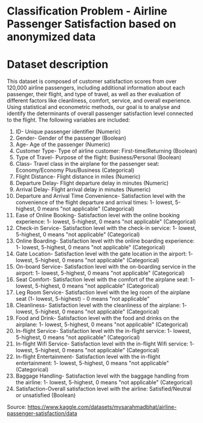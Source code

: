 # Classification Problem - Airline Passenger Satisfaction based on anonymized data

# Dataset description
This dataset is composed of customer satisfaction scores from over 120,000 airline passengers, including additional information about each passenger, their flight, and type of travel, as well as ther evaluation of different factors like cleanliness, comfort, service, and overall experience. Using statistical and econometric methods, our goal is to analyse and identify the determinants of overall passenger satisfaction level connected to the flight.
The following variables are included:

1) ID- Unique passenger identifier (Numeric)
2) Gender- Gender of the passenger (Boolean)
3) Age- Age of the passenger (Numeric)
4) Customer Type- Type of airline customer: First-time/Returning (Boolean)
5) Type of Travel- Purpose of the flight: Business/Personal (Boolean)
6) Class- Travel class in the airplane for the passenger seat: Economy/Economy Plus/Business (Categorical)
7) Flight Distance- Flight distance in miles (Numeric)
8) Departure Delay- Flight departure delay in minutes (Numeric)
9) Arrival Delay- Flight arrival delay in minutes (Numeric)
10) Departure and Arrival Time Convenience- Satisfaction level with the convenience of the flight departure and arrival times: 1- lowest, 5-highest, 0 means "not applicable" (Categorical)
11) Ease of Online Booking- Satisfaction level with the online booking experience: 1- lowest, 5-highest, 0 means "not applicable" (Categorical)
12) Check-in Service- Satisfaction level with the check-in service: 1- lowest, 5-highest, 0 means "not applicable" (Categorical)
13) Online Boarding- Satisfaction level with the online boarding experience: 1- lowest, 5-highest, 0 means "not applicable" (Categorical)
14) Gate Location- Satisfaction level with the gate location in the airport: 1- lowest, 5-highest, 0 means "not applicable" (Categorical)
15) On-board Service- Satisfaction level with the on-boarding service in the airport: 1- lowest, 5-highest, 0 means "not applicable" (Categorical)
16) Seat Comfort- Satisfaction level with the comfort of the airplane seat: 1- lowest, 5-highest, 0 means "not applicable" (Categorical)
17) Leg Room Service- Satisfaction level with the leg room of the airplane seat (1- lowest, 5-highest) - 0 means "not applicable"
18) Cleanliness- Satisfaction level with the cleanliness of the airplane: 1- lowest, 5-highest, 0 means "not applicable" (Categorical)
19) Food and Drink- Satisfaction level with the food and drinks on the airplane: 1- lowest, 5-highest, 0 means "not applicable" (Categorical)
20) In-flight Service- Satisfaction level with the in-flight service: 1- lowest, 5-highest, 0 means "not applicable" (Categorical)
21) In-flight Wifi Service- Satisfaction level with the in-flight Wifi service: 1- lowest, 5-highest, 0 means "not applicable" (Categorical)
22) In-flight Entertainment- Satisfaction level with the in-flight entertainment: 1- lowest, 5-highest, 0 means "not applicable" (Categorical)
23) Baggage Handling- Satisfaction level with the baggage handling from the airline: 1- lowest, 5-highest, 0 means "not applicable" (Categorical)
24) Satisfaction-Overall satisfaction level with the airline: Satisfied/Neutral or unsatisfied (Boolean)
    
Source: https://www.kaggle.com/datasets/mysarahmadbhat/airline-passenger-satisfaction/data 
